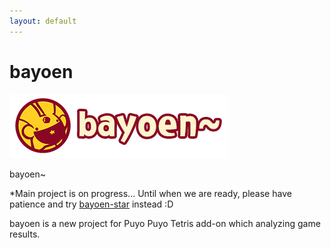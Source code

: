 ```yaml
---
layout: default
---
```


# bayoen

![bayoen-logo](/bayoen-en.png#center)

bayoen~

*Main project is on progress... Until when we are ready, please have patience and try [bayoen-star](/bayoen-star) instead :D

bayoen is a new project for Puyo Puyo Tetris add-on which analyzing game results.